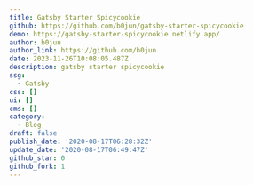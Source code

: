 ```yaml
---
title: Gatsby Starter Spicycookie
github: https://github.com/b0jun/gatsby-starter-spicycookie
demo: https://gatsby-starter-spicycookie.netlify.app/
author: b0jun
author_link: https://github.com/b0jun
date: 2023-11-26T10:08:05.487Z
description: gatsby starter spicycookie
ssg:
  - Gatsby
css: []
ui: []
cms: []
category:
  - Blog
draft: false
publish_date: '2020-08-17T06:28:32Z'
update_date: '2020-08-17T06:49:47Z'
github_star: 0
github_fork: 1
---
```

